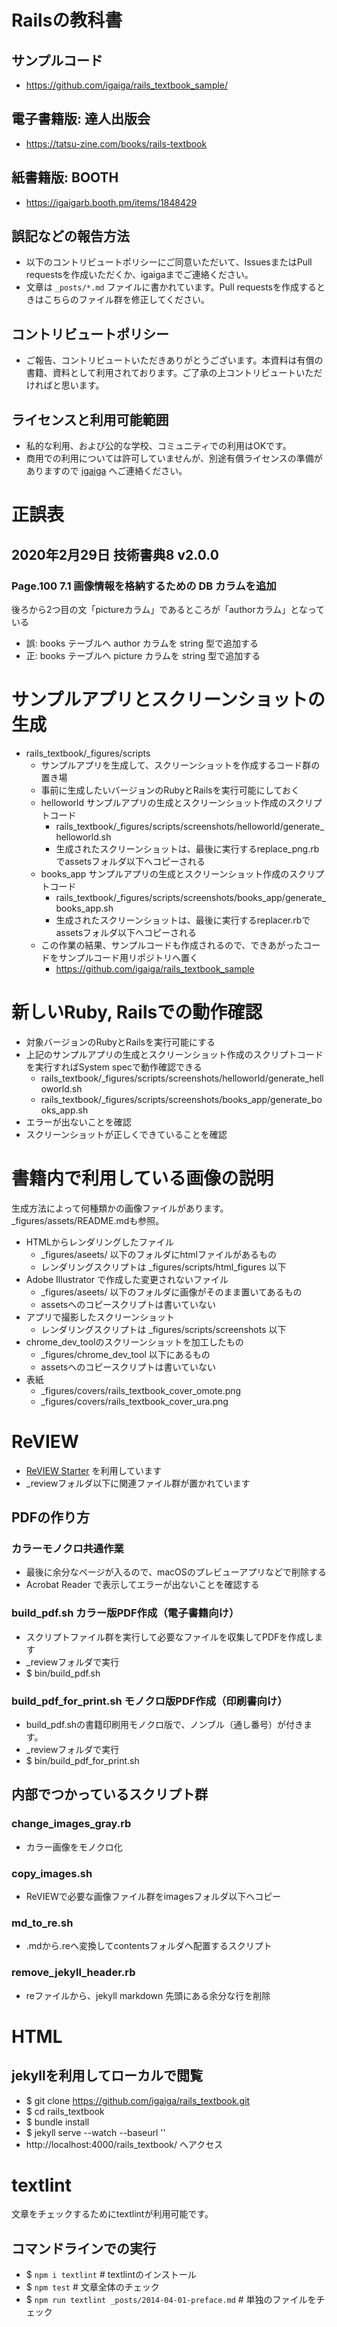 # Railsの教科書

## サンプルコード
- https://github.com/igaiga/rails_textbook_sample/

## 電子書籍版: 達人出版会
- https://tatsu-zine.com/books/rails-textbook

## 紙書籍版: BOOTH
- https://igaigarb.booth.pm/items/1848429

## 誤記などの報告方法
- 以下のコントリビュートポリシーにご同意いただいて、IssuesまたはPull requestsを作成いただくか、igaigaまでご連絡ください。
- 文章は `_posts/*.md` ファイルに書かれています。Pull requestsを作成するときはこちらのファイル群を修正してください。

## コントリビュートポリシー
- ご報告、コントリビュートいただきありがとうございます。本資料は有償の書籍、資料として利用されております。ご了承の上コントリビュートいただければと思います。

## ライセンスと利用可能範囲
- 私的な利用、および公的な学校、コミュニティでの利用はOKです。
- 商用での利用については許可していませんが、別途有償ライセンスの準備がありますので [igaiga](https://github.com/igaiga) へご連絡ください。

# 正誤表
## 2020年2月29日 技術書典8 v2.0.0
### Page.100 7.1 画像情報を格納するための DB カラムを追加
後ろから2つ目の文「pictureカラム」であるところが「authorカラム」となっている
- 誤: books テーブルへ author カラムを string 型で追加する
- 正: books テーブルへ picture カラムを string 型で追加する

# サンプルアプリとスクリーンショットの生成

- rails_textbook/_figures/scripts
  - サンプルアプリを生成して、スクリーンショットを作成するコード群の置き場
  - 事前に生成したいバージョンのRubyとRailsを実行可能にしておく
  - helloworld サンプルアプリの生成とスクリーンショット作成のスクリプトコード
    - rails_textbook/_figures/scripts/screenshots/helloworld/generate_helloworld.sh
    - 生成されたスクリーンショットは、最後に実行するreplace_png.rbでassetsフォルダ以下へコピーされる
  - books_app サンプルアプリの生成とスクリーンショット作成のスクリプトコード
    - rails_textbook/_figures/scripts/screenshots/books_app/generate_books_app.sh
    - 生成されたスクリーンショットは、最後に実行するreplacer.rbでassetsフォルダ以下へコピーされる
  - この作業の結果、サンプルコードも作成されるので、できあがったコードをサンプルコード用リポジトリへ置く
    - https://github.com/igaiga/rails_textbook_sample

# 新しいRuby, Railsでの動作確認

- 対象バージョンのRubyとRailsを実行可能にする
- 上記のサンプルアプリの生成とスクリーンショット作成のスクリプトコードを実行すればSystem specで動作確認できる
  - rails_textbook/_figures/scripts/screenshots/helloworld/generate_helloworld.sh
  - rails_textbook/_figures/scripts/screenshots/books_app/generate_books_app.sh
- エラーが出ないことを確認
- スクリーンショットが正しくできていることを確認

# 書籍内で利用している画像の説明

生成方法によって何種類かの画像ファイルがあります。_figures/assets/README.mdも参照。

- HTMLからレンダリングしたファイル
  - _figures/aseets/ 以下のフォルダにhtmlファイルがあるもの
  - レンダリングスクリプトは _figures/scripts/html_figures 以下
- Adobe Illustrator で作成した変更されないファイル
  - _figures/aseets/ 以下のフォルダに画像がそのまま置いてあるもの
  - assetsへのコピースクリプトは書いていない
- アプリで撮影したスクリーンショット
  - レンダリングスクリプトは _figures/scripts/screenshots 以下
- chrome_dev_toolのスクリーンショットを加工したもの
  - _figures/chrome_dev_tool 以下にあるもの
  - assetsへのコピースクリプトは書いていない
- 表紙
  - _figures/covers/rails_textbook_cover_omote.png
  - _figures/covers/rails_textbook_cover_ura.png

# ReVIEW

- [ReVIEW Starter](https://kauplan.org/reviewstarter/) を利用しています
- _reviewフォルダ以下に関連ファイル群が置かれています

## PDFの作り方

### カラーモノクロ共通作業

- 最後に余分なページが入るので、macOSのプレビューアプリなどで削除する
- Acrobat Reader で表示してエラーが出ないことを確認する

### build_pdf.sh カラー版PDF作成（電子書籍向け）

- スクリプトファイル群を実行して必要なファイルを収集してPDFを作成します
- _reviewフォルダで実行
- $ bin/build_pdf.sh

### build_pdf_for_print.sh モノクロ版PDF作成（印刷書向け）

- build_pdf.shの書籍印刷用モノクロ版で、ノンブル（通し番号）が付きます。
- _reviewフォルダで実行
- $ bin/build_pdf_for_print.sh

## 内部でつかっているスクリプト群

### change_images_gray.rb

- カラー画像をモノクロ化

### copy_images.sh

- ReVIEWで必要な画像ファイル群をimagesフォルダ以下へコピー

### md_to_re.sh

- .mdから.reへ変換してcontentsフォルダへ配置するスクリプト

### remove_jekyll_header.rb

- reファイルから、jekyll markdown 先頭にある余分な行を削除

# HTML

## jekyllを利用してローカルで閲覧
- $ git clone https://github.com/igaiga/rails_textbook.git
- $ cd rails_textbook
- $ bundle install
- $ jekyll serve --watch --baseurl ''
- http://localhost:4000/rails_textbook/ へアクセス

# textlint

文章をチェックするためにtextlintが利用可能です。

## コマンドラインでの実行

- $ `npm i textlint`   # textlintのインストール
- $ `npm test`         # 文章全体のチェック
- $ `npm run textlint _posts/2014-04-01-preface.md`  # 単独のファイルをチェック
